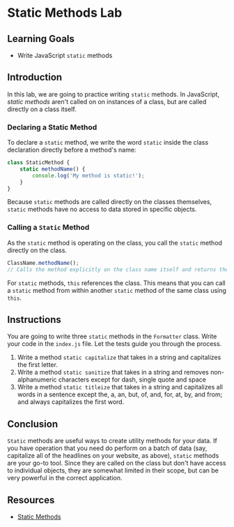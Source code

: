 # Static Methods Lab

## Learning Goals

- Write JavaScript `static` methods

## Introduction

In this lab, we are going to practice writing `static` methods. In JavaScript,
_static methods_ aren't called on on instances of a class, but are called
directly on a class itself.

### Declaring a Static Method

To declare a `static` method, we write the word `static` inside the class
declaration directly before a method's name:

```js
class StaticMethod {
	static methodName() {
		console.log('My method is static!');
	}
}
```

Because `static` methods are called directly on the classes themselves, `static`
methods have no access to data stored in specific objects.

### Calling a `Static` Method

As the `static` method is operating on the class, you call the `static` method
directly on the class.

```js
ClassName.methodName();
// Calls the method explicitly on the class name itself and returns the `static` value
```

For `static` methods, `this` references the class. This means that you can call
a `static` method from within another `static` method of the same class using
`this`.

## Instructions

You are going to write three `static` methods in the `Formatter` class. Write
your code in the `index.js` file. Let the tests guide you through the process.

1.  Write a method `static capitalize` that takes in a string and capitalizes the
    first letter.
2.  Write a method `static sanitize` that takes in a string and removes non-alphanumeric characters except for dash, single quote and space
3.  Write a method `static titleize` that takes in a string and capitalizes all
    words in a sentence except the, a, an, but, of, and, for, at, by, and from; and
    always capitalizes the first word.

## Conclusion

`Static` methods are useful ways to create utility methods for your data. If you
have operation that you need do perform on a batch of data (say, capitalize all
of the headlines on your website, as above), `static` methods are your go-to
tool. Since they are called on the class but don't have access to individual
objects, they are somewhat limited in their scope, but can be very powerful in
the correct application.

## Resources

- [Static Methods](https://developer.mozilla.org/en-US/docs/Web/JavaScript/Reference/Classes#Static_methods)

